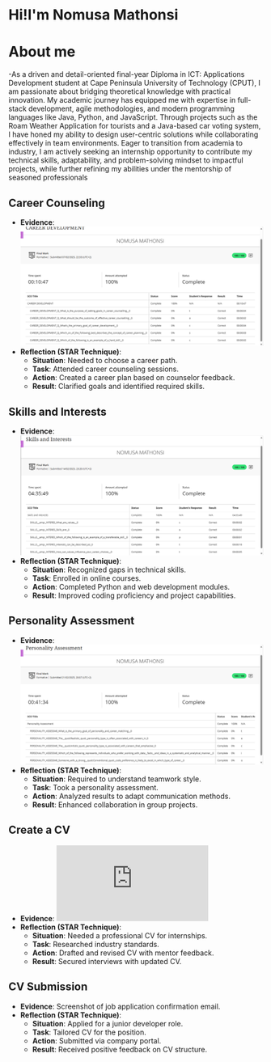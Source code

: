 # Hi!I'm Nomusa Mathonsi 

# About me
-As a driven and detail-oriented final-year Diploma in ICT: Applications Development student at Cape Peninsula University of Technology (CPUT), I am passionate about bridging theoretical knowledge with practical innovation. My academic journey has equipped me with expertise in full-stack development, agile methodologies, and modern programming languages like Java, Python, and JavaScript. Through projects such as the Roam Weather Application for tourists and a Java-based car voting system, I have honed my ability to design user-centric solutions while collaborating effectively in team environments. Eager to transition from academia to industry, I am actively seeking an internship opportunity to contribute my technical skills, adaptability, and problem-solving mindset to impactful projects, while further refining my abilities under the mentorship of seasoned professionals

## Career Counseling  
- **Evidence**: ![Image Alt](https://github.com/Nomusa6462/Work-Readiness-Portfolio/blob/0cb7fa351fdb2957dd4fe2d53b9af306e7592dac/Screenshot%202025-05-23%20205513.png)
- **Reflection (STAR Technique)**:  
  - **Situation**: Needed to choose a career path.  
  - **Task**: Attended career counseling sessions.  
  - **Action**: Created a career plan based on counselor feedback.  
  - **Result**: Clarified goals and identified required skills.  

## Skills and Interests  
- **Evidence**:![Image Alt](https://github.com/Nomusa6462/Work-Readiness-Portfolio/blob/d8c1164f9b4f9dc0421bc6e75da19a5d01bf1c5f/Screenshot%202025-05-23%20210449.png)  
- **Reflection (STAR Technique)**:  
  - **Situation**: Recognized gaps in technical skills.  
  - **Task**: Enrolled in online courses.  
  - **Action**: Completed Python and web development modules.  
  - **Result**: Improved coding proficiency and project capabilities.  

## Personality Assessment  
- **Evidence**:![Image Alt](https://github.com/Nomusa6462/Work-Readiness-Portfolio/blob/136768601212815a3e6edf9d10f01a703f79bf28/Screenshot%202025-05-23%20210559.png)  
- **Reflection (STAR Technique)**:  
  - **Situation**: Required to understand teamwork style.  
  - **Task**: Took a personality assessment.  
  - **Action**: Analyzed results to adapt communication methods.  
  - **Result**: Enhanced collaboration in group projects.  

## Create a CV  
- **Evidence**: ![Image Alt](https://github.com/Nomusa6462/Work-Readiness-Portfolio/blob/b72ecae47420e3d6ca274ec708dc4aec5068b445/NomusaM_CV.pdf)  
- **Reflection (STAR Technique)**:  
  - **Situation**: Needed a professional CV for internships.  
  - **Task**: Researched industry standards.  
  - **Action**: Drafted and revised CV with mentor feedback.  
  - **Result**: Secured interviews with updated CV.  

## CV Submission  
- **Evidence**: Screenshot of job application confirmation email.  
- **Reflection (STAR Technique)**:  
  - **Situation**: Applied for a junior developer role.  
  - **Task**: Tailored CV for the position.  
  - **Action**: Submitted via company portal.  
  - **Result**: Received positive feedback on CV structure.  
